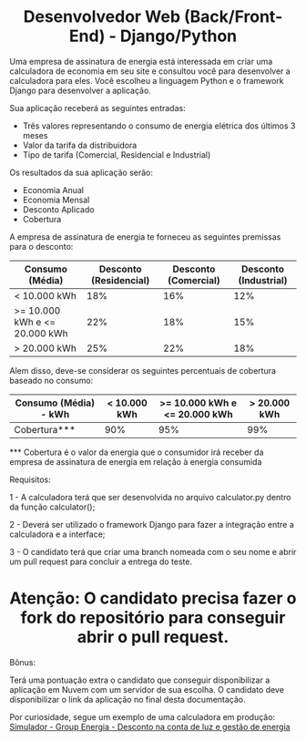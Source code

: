 <h1 align="center">Desenvolvedor Web (Back/Front-End) - Django/Python</h1>

Uma empresa de assinatura de energia está interessada em criar uma calculadora de economia em seu site e consultou você para desenvolver a calculadora para eles. Você escolheu a linguagem Python e o framework Django para desenvolver a aplicação.  

Sua aplicação receberá as seguintes entradas:

- Três valores representando o consumo de energia elétrica dos últimos 3 meses
- Valor da tarifa da distribuidora
- Tipo de tarifa (Comercial, Residencial e Industrial)

Os resultados da sua aplicação serão:

- Economia Anual
- Economia Mensal
- Desconto Aplicado
- Cobertura

A empresa de assinatura de energia te forneceu as seguintes premissas para o desconto:

| Consumo (Média) | Desconto (Residencial) | Desconto (Comercial) | Desconto (Industrial) |
| --- | --- | --- | --- |
| < 10.000 kWh | 18% | 16% | 12% |
| >= 10.000 kWh e <= 20.000 kWh | 22% | 18% | 15% |
| > 20.000 kWh | 25% | 22% | 18% |

Alem disso, deve-se considerar os seguintes percentuais de cobertura baseado no consumo:

| Consumo (Média) - kWh | < 10.000 kWh | >= 10.000 kWh e <= 20.000 kWh | > 20.000 kWh |
| --- | --- | --- | --- |
| Cobertura*** | 90% | 95% | 99% |

*** Cobertura é o valor da energia que o consumidor irá receber da empresa de assinatura de energia em relação à energia consumida

Requisitos:

1 - A calculadora terá que ser desenvolvida no arquivo calculator.py dentro da função calculator();

2 - Deverá ser utilizado o framework Django para fazer a integração entre a calculadora e a interface;

3 - O candidato terá que criar uma branch nomeada com o seu nome e abrir um pull request para concluir a entrega do teste.

<h1 align="center">Atenção: O candidato precisa fazer o fork do repositório para conseguir abrir o pull request.</h1>

Bônus: 

Terá uma pontuação extra o candidato que conseguir disponibilizar a aplicação em Nuvem com um servidor de sua escolha. O candidato deve disponibilizar o link da aplicação no final desta documentação.

Por curiosidade, segue um exemplo de uma calculadora em produção: 
[Simulador - Group Energia - Desconto na conta de luz e gestão de energia](https://groupenergia.com.br/simulador/)
